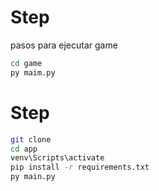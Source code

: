 # Step
pasos para ejecutar game
```sh
cd game
py maim.py
```
# Step

```sh
git clone
cd app
venv\Scripts\activate
pip install -r requirements.txt
py main.py

```
